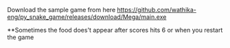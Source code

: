 Download the sample game from here
https://github.com/wathika-eng/py_snake_game/releases/download/Mega/main.exe

**Sometimes the food does't appear after scores hits 6 or when you restart the game


